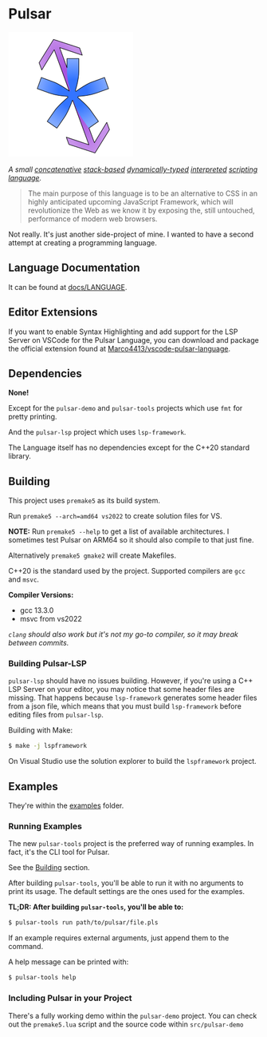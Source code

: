 # Pulsar

![logo](logo.png)

*A small
[concatenative](https://en.wikipedia.org/wiki/Concatenative_programming_language)
[stack-based](https://en.wikipedia.org/wiki/Stack-oriented_programming)
[dynamically-typed](https://en.wikipedia.org/wiki/Type_system#Dynamic_type_checking_and_runtime_type_information)
[interpreted](https://en.wikipedia.org/wiki/Interpreter_(computing))
[scripting language](https://en.wikipedia.org/wiki/Scripting_language).*

> The main purpose of this language is to be an alternative to CSS
in an highly anticipated upcoming JavaScript Framework,
which will revolutionize the Web as we know it
by exposing the, still untouched, performance of modern web browsers.

Not really. It's just another side-project of mine.
I wanted to have a second attempt at creating a programming language.

## Language Documentation

It can be found at [docs/LANGUAGE](docs/LANGUAGE.md).

## Editor Extensions

If you want to enable Syntax Highlighting and add support for the LSP Server
on VSCode for the Pulsar Language, you can download and package the official extension found at
[Marco4413/vscode-pulsar-language](https://github.com/Marco4413/vscode-pulsar-language).

## Dependencies

**None!**

Except for the `pulsar-demo` and `pulsar-tools` projects
which use `fmt` for pretty printing.

And the `pulsar-lsp` project which uses `lsp-framework`.

The Language itself has no dependencies except for the C++20 standard library.

## Building

This project uses `premake5` as its build system.

Run `premake5 --arch=amd64 vs2022` to create solution files for VS.

**NOTE:** Run `premake5 --help` to get a list of available architectures.
I sometimes test Pulsar on ARM64 so it should also compile to that just fine.

Alternatively `premake5 gmake2` will create Makefiles.

C++20 is the standard used by the project.
Supported compilers are `gcc` and `msvc`.

**Compiler Versions:**
- gcc 13.3.0
- msvc from vs2022

*`clang` should also work but it's not my go-to compiler,
so it may break between commits.*

### Building Pulsar-LSP

`pulsar-lsp` should have no issues building. However, if you're using a
C++ LSP Server on your editor, you may notice that some header files are missing.
That happens because `lsp-framework` generates some header files from a json file,
which means that you must build `lsp-framework` before editing files from `pulsar-lsp`.

Building with Make:
```sh
$ make -j lspframework
```

On Visual Studio use the solution explorer to build the `lspframework` project.

## Examples

They're within the [examples](examples) folder.

### Running Examples

The new `pulsar-tools` project is the preferred way of running examples.
In fact, it's the CLI tool for Pulsar.

See the [Building](#building) section.

After building `pulsar-tools`, you'll be able to run it with no arguments to
print its usage. The default settings are the ones used for the examples.

**TL;DR: After building `pulsar-tools`, you'll be able to:**

```sh
$ pulsar-tools run path/to/pulsar/file.pls
```

If an example requires external arguments, just append them to the command.

A help message can be printed with:

```sh
$ pulsar-tools help
```

### Including Pulsar in your Project

There's a fully working demo within the `pulsar-demo` project.
You can check out the `premake5.lua` script and the source code within `src/pulsar-demo`
